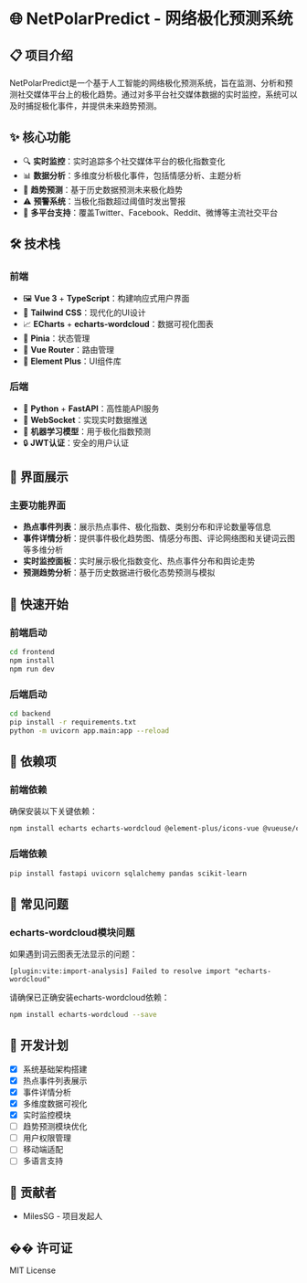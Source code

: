 # 🌐 NetPolarPredict - 网络极化预测系统

## 📋 项目介绍

NetPolarPredict是一个基于人工智能的网络极化预测系统，旨在监测、分析和预测社交媒体平台上的极化趋势。通过对多平台社交媒体数据的实时监控，系统可以及时捕捉极化事件，并提供未来趋势预测。

## ✨ 核心功能

* 🔍 **实时监控**：实时追踪多个社交媒体平台的极化指数变化
* 📊 **数据分析**：多维度分析极化事件，包括情感分析、主题分析
* 🔮 **趋势预测**：基于历史数据预测未来极化趋势
* ⚠️ **预警系统**：当极化指数超过阈值时发出警报
* 📱 **多平台支持**：覆盖Twitter、Facebook、Reddit、微博等主流社交平台

## 🛠️ 技术栈

### 前端

* 🖼️ **Vue 3** + **TypeScript**：构建响应式用户界面
* 🎨 **Tailwind CSS**：现代化的UI设计
* 📈 **ECharts** + **echarts-wordcloud**：数据可视化图表
* 🧰 **Pinia**：状态管理
* 🚦 **Vue Router**：路由管理
* 🧩 **Element Plus**：UI组件库

### 后端

* 🐍 **Python** + **FastAPI**：高性能API服务
* 🔄 **WebSocket**：实现实时数据推送
* 🧠 **机器学习模型**：用于极化指数预测
* 🔒 **JWT认证**：安全的用户认证

## 📸 界面展示

### 主要功能界面

* **热点事件列表**：展示热点事件、极化指数、类别分布和评论数量等信息
* **事件详情分析**：提供事件极化趋势图、情感分布图、评论网络图和关键词云图等多维分析
* **实时监控面板**：实时展示极化指数变化、热点事件分布和舆论走势
* **预测趋势分析**：基于历史数据进行极化态势预测与模拟

## 🚀 快速开始

### 前端启动

```bash
cd frontend
npm install
npm run dev
```

### 后端启动

```bash
cd backend
pip install -r requirements.txt
python -m uvicorn app.main:app --reload
```

## 🧩 依赖项

### 前端依赖

确保安装以下关键依赖：

```bash
npm install echarts echarts-wordcloud @element-plus/icons-vue @vueuse/core
```

### 后端依赖

```bash
pip install fastapi uvicorn sqlalchemy pandas scikit-learn
```

## 🔧 常见问题

### echarts-wordcloud模块问题

如果遇到词云图表无法显示的问题：

```
[plugin:vite:import-analysis] Failed to resolve import "echarts-wordcloud"
```

请确保已正确安装echarts-wordcloud依赖：

```bash
npm install echarts-wordcloud --save
```

## 📝 开发计划

- [x] 系统基础架构搭建
- [x] 热点事件列表展示
- [x] 事件详情分析
- [x] 多维度数据可视化
- [x] 实时监控模块
- [ ] 趋势预测模块优化
- [ ] 用户权限管理
- [ ] 移动端适配
- [ ] 多语言支持

## 👥 贡献者

* MilesSG - 项目发起人

## �� 许可证

MIT License 